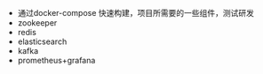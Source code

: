 - 通过docker-compose  快速构建，项目所需要的一些组件，测试研发
- zookeeper
- redis
- elasticsearch
- kafka
- prometheus+grafana
